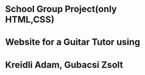 # School Group Project(only HTML,CSS)
# Website for a Guitar Tutor using 
# Kreidli Adam, Gubacsi Zsolt
